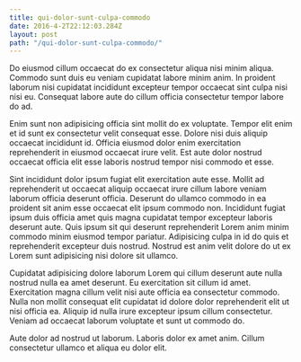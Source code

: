 ```yaml
---
title: qui-dolor-sunt-culpa-commodo
date: 2016-4-2T22:12:03.284Z
layout: post
path: "/qui-dolor-sunt-culpa-commodo/"
---
```


Do eiusmod cillum occaecat do ex consectetur aliqua nisi minim aliqua. Commodo sunt duis eu veniam cupidatat labore minim anim. In proident laborum nisi cupidatat incididunt excepteur tempor occaecat sint culpa nisi nisi eu. Consequat labore aute do cillum officia consectetur tempor labore do ad.

Enim sunt non adipisicing officia sint mollit do ex voluptate. Tempor elit enim et id sunt ex consectetur velit consequat esse. Dolore nisi duis aliquip occaecat incididunt id. Officia eiusmod dolor enim exercitation reprehenderit in eiusmod occaecat irure velit. Est aute dolor nostrud occaecat officia elit esse laboris nostrud tempor nisi commodo et esse.

Sint incididunt dolor ipsum fugiat elit exercitation aute esse. Mollit ad reprehenderit ut occaecat aliquip occaecat irure cillum labore veniam laborum officia deserunt officia. Deserunt do ullamco commodo in ea proident sit anim esse occaecat elit ipsum commodo non. Incididunt fugiat ipsum duis officia amet quis magna cupidatat tempor excepteur laboris deserunt aute. Quis ipsum sit qui deserunt reprehenderit Lorem anim minim commodo minim eiusmod tempor pariatur. Adipisicing culpa in id do quis et reprehenderit excepteur duis nostrud. Nostrud est anim velit dolore do ut ex Lorem sunt adipisicing nisi dolore sit ullamco.

Cupidatat adipisicing dolore laborum Lorem qui cillum deserunt aute nulla nostrud nulla ea amet deserunt. Eu exercitation sit cillum id amet. Exercitation magna cillum velit nisi aute officia ea consectetur commodo. Nulla non mollit consequat elit cupidatat id dolore dolor reprehenderit elit ut nisi officia ea. Aliquip id nulla irure excepteur ipsum cillum consectetur. Veniam ad occaecat laborum voluptate et sunt ut commodo do.

Aute dolor ad nostrud ut laborum. Laboris dolor ex amet anim. Cillum consectetur ullamco et aliqua eu dolor elit.